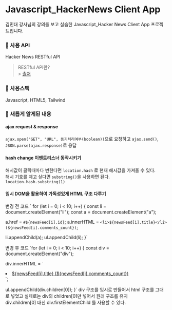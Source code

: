 # Javascript_HackerNews Client App

김민태 강사님의 강의를 보고 실습한 Javascript_Hacker News Client App 프로젝트입니다.

### 💟 사용 API

Hacker News RESTful API<br />

> RESTful API란?<br /> > [출처](https://aws.amazon.com/ko/what-is/restful-api/)

### 💟 사용스택

Javascript, HTML5, Tailwind <br />

### 💟 새롭게 알게된 내용

#### ajax request & response

`ajax.open("GET", "URL", 동기처리여부(boolean))`으로 요청하고 `ajax.send()`, `JSON.parse(ajax.response)`로 응답

#### hash change 이벤트리스너 동작시키기

해시값이 클릭때마다 변한다면 `location.hash` 로 현재 해시값을 가져올 수 있다.<br/>
해시 기호를 떼고 싶다면 `substring()`을 사용하면 된다.
`location.hash.substring(1)`

#### 임시 DOM을 활용하여 가독성있게 HTML 구조 다루기

변경 전 코드
`
for (let i = 0; i < 10; i++) {
const li = document.createElement("li");
const a = document.createElement("a");

a.href = `#${newsFeed[i].id}`;
a.innerHTML = `<li>${newsFeed[i].title}</li> (${newsFeed[i].comments_count})`;

li.appendChild(a);
ul.appendChild(li);
}`

변경 후 코드
`for (let i = 0; i < 10; i++) {
const div = document.createElement("div");

div.innerHTML = `

  <li>
    <a href="#${newsFeed[i].id}">
      ${newsFeed[i].title} (${newsFeed[i].comments_count})
    </a> 
  </li>`;

ul.appendChild(div.children[0]);
}`
div 구조를 임시로 만들어서 html 구조를 그대로 넣었고 실제로는 div의 children[0]만 넣어서 원래 구조를 유지<br/>
div.children[0] 대신 div.firstElementChild 를 사용할 수 있다.
